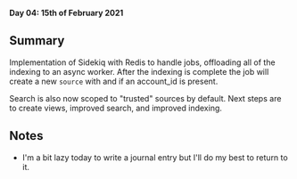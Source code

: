 **Day 04: 15th of February 2021**

## Summary

Implementation of Sidekiq with Redis to handle jobs, offloading all of the indexing to an async worker. After the
indexing is complete the job will create a new `source` with and if an account_id is present.

Search is also now scoped to "trusted" sources by default. Next steps are to create views, improved search, and improved
indexing.

## Notes
- I'm a bit lazy today to write a journal entry but I'll do my best to return to it.